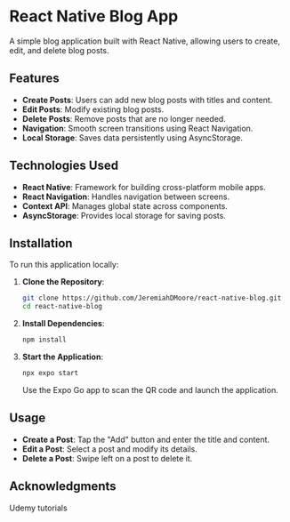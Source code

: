 # React Native Blog App

A simple blog application built with React Native, allowing users to create, edit, and delete blog posts.

## Features

- **Create Posts**: Users can add new blog posts with titles and content.
- **Edit Posts**: Modify existing blog posts.
- **Delete Posts**: Remove posts that are no longer needed.
- **Navigation**: Smooth screen transitions using React Navigation.
- **Local Storage**: Saves data persistently using AsyncStorage.

## Technologies Used

- **React Native**: Framework for building cross-platform mobile apps.
- **React Navigation**: Handles navigation between screens.
- **Context API**: Manages global state across components.
- **AsyncStorage**: Provides local storage for saving posts.

## Installation

To run this application locally:

1. **Clone the Repository**:
   ```bash
   git clone https://github.com/JeremiahDMoore/react-native-blog.git
   cd react-native-blog
   ```

2. **Install Dependencies**:
   ```bash
   npm install
   ```

3. **Start the Application**:
   ```bash
   npx expo start
   ```
   Use the Expo Go app to scan the QR code and launch the application.

## Usage

- **Create a Post**: Tap the "Add" button and enter the title and content.
- **Edit a Post**: Select a post and modify its details.
- **Delete a Post**: Swipe left on a post to delete it.

## Acknowledgments

Udemy tutorials

